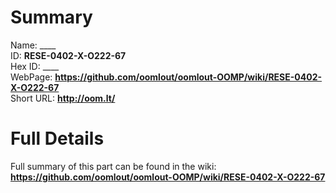 
Summary
=================
  
Name: ____    
ID: __RESE-0402-X-O222-67__   
Hex ID: ____   
WebPage: __https://github.com/oomlout/oomlout-OOMP/wiki/RESE-0402-X-O222-67__   
Short URL: __http://oom.lt/__   

Full Details
==========================
Full summary of this part can be found in the wiki:   
__https://github.com/oomlout/oomlout-OOMP/wiki/RESE-0402-X-O222-67__    

